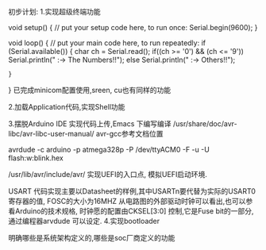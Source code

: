 初步计划:
1.实现超级终端功能

void setup() {
  // put your setup code here, to run once:
  Serial.begin(9600);
}

void loop() {
  // put your main code here, to run repeatedly:
  if (Serial.available()) {
    char ch = Serial.read();
    if((ch >= '0') && (ch <= '9'))
      Serial.println(" :-> The Numbers!!"); 
    else
      Serial.println(" :-> Others!!");
    
    }
}
已完成minicom配置使用,sreen, cu也有同样的功能

2.加载Application代码,实现Shell功能

3.摆脱Arduino IDE
实现代码上传,Emacs 下编写编译
/usr/share/doc/avr-libc/avr-libc-user-manual/ avr-gcc参考文档位置

avrdude -c arduino -p atmega328p -P /dev/ttyACM0 -F -u -U flash:w:blink.hex

/usr/lib/avr/include/avr/
实现UEFI的入口点, 模拟UEFI启动环境.

USART 代码实现主要以Datasheet的样例,其中USARTn要代替为实际的USART0寄存器的值,
FOSC的大小为16MHZ 从电路图的外部驱动时钟可以看出,也可以参看Arduino的技术规格,
时钟愿的配置由CKSEL[3:0] 控制,它是Fuse bit的一部分,通过编程器arvdude 可以设定.
4.实现bootloader



明确哪些是系统架构定义的,哪些是soc厂商定义的功能
